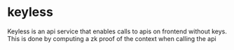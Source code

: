 # keyless
Keyless is an api service that enables calls to apis on frontend without keys. This is done by computing a zk proof of the context when calling the api
